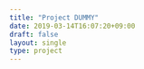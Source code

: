 ```yaml
---
title: "Project DUMMY"
date: 2019-03-14T16:07:20+09:00
draft: false
layout: single
type: project
---
```


